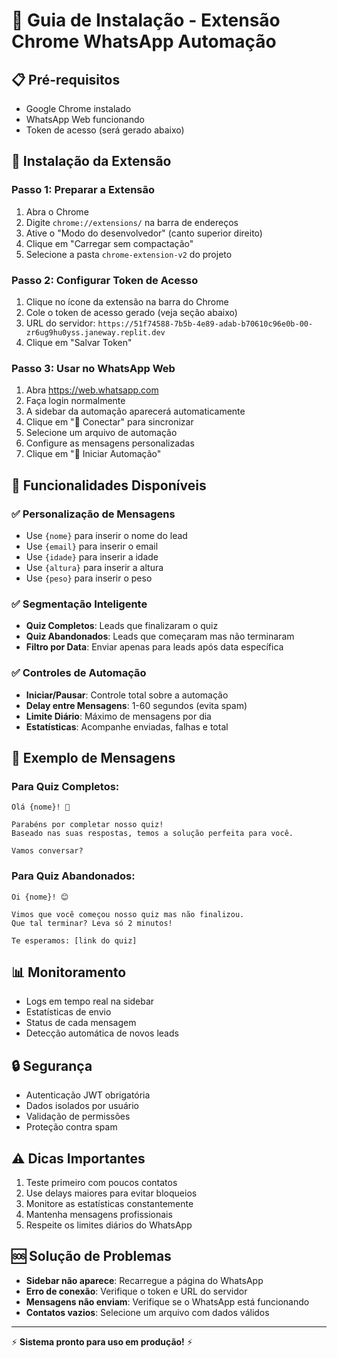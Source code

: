 # 🚀 Guia de Instalação - Extensão Chrome WhatsApp Automação

## 📋 Pré-requisitos
- Google Chrome instalado
- WhatsApp Web funcionando
- Token de acesso (será gerado abaixo)

## 🔧 Instalação da Extensão

### Passo 1: Preparar a Extensão
1. Abra o Chrome
2. Digite `chrome://extensions/` na barra de endereços
3. Ative o "Modo do desenvolvedor" (canto superior direito)
4. Clique em "Carregar sem compactação"
5. Selecione a pasta `chrome-extension-v2` do projeto

### Passo 2: Configurar Token de Acesso
1. Clique no ícone da extensão na barra do Chrome
2. Cole o token de acesso gerado (veja seção abaixo)
3. URL do servidor: `https://51f74588-7b5b-4e89-adab-b70610c96e0b-00-zr6ug9hu0yss.janeway.replit.dev`
4. Clique em "Salvar Token"

### Passo 3: Usar no WhatsApp Web
1. Abra https://web.whatsapp.com
2. Faça login normalmente
3. A sidebar da automação aparecerá automaticamente
4. Clique em "🔄 Conectar" para sincronizar
5. Selecione um arquivo de automação
6. Configure as mensagens personalizadas
7. Clique em "🚀 Iniciar Automação"

## 🎯 Funcionalidades Disponíveis

### ✅ Personalização de Mensagens
- Use `{nome}` para inserir o nome do lead
- Use `{email}` para inserir o email
- Use `{idade}` para inserir a idade
- Use `{altura}` para inserir a altura
- Use `{peso}` para inserir o peso

### ✅ Segmentação Inteligente
- **Quiz Completos**: Leads que finalizaram o quiz
- **Quiz Abandonados**: Leads que começaram mas não terminaram
- **Filtro por Data**: Enviar apenas para leads após data específica

### ✅ Controles de Automação
- **Iniciar/Pausar**: Controle total sobre a automação
- **Delay entre Mensagens**: 1-60 segundos (evita spam)
- **Limite Diário**: Máximo de mensagens por dia
- **Estatísticas**: Acompanhe enviadas, falhas e total

## 🎨 Exemplo de Mensagens

### Para Quiz Completos:
```
Olá {nome}! 🎉 

Parabéns por completar nosso quiz! 
Baseado nas suas respostas, temos a solução perfeita para você.

Vamos conversar?
```

### Para Quiz Abandonados:
```
Oi {nome}! 😊

Vimos que você começou nosso quiz mas não finalizou.
Que tal terminar? Leva só 2 minutos!

Te esperamos: [link do quiz]
```

## 📊 Monitoramento
- Logs em tempo real na sidebar
- Estatísticas de envio
- Status de cada mensagem
- Detecção automática de novos leads

## 🔒 Segurança
- Autenticação JWT obrigatória
- Dados isolados por usuário
- Validação de permissões
- Proteção contra spam

## ⚠️ Dicas Importantes
1. Teste primeiro com poucos contatos
2. Use delays maiores para evitar bloqueios
3. Monitore as estatísticas constantemente
4. Mantenha mensagens profissionais
5. Respeite os limites diários do WhatsApp

## 🆘 Solução de Problemas
- **Sidebar não aparece**: Recarregue a página do WhatsApp
- **Erro de conexão**: Verifique o token e URL do servidor
- **Mensagens não enviam**: Verifique se o WhatsApp está funcionando
- **Contatos vazios**: Selecione um arquivo com dados válidos

---

⚡ **Sistema pronto para uso em produção!** ⚡